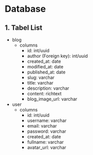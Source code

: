 <br/>
<br/>

# Database

## 1. Tabel List

- blog
  - columns
    - id: int/uuid
    - author (Foreign key): int/uuid
    - created_at: date
    - modified_at: date
    - published_at: date
    - slug: varchar
    - title: varchar
    - description: varchar
    - content: richtext
    - blog_image_url: varchar
- user
  - columns
    - id: int/uuid
    - username: varchar
    - email: varchar
    - password: varchar
    - created_at: date
    - fullname: varchar
    - avatar_url: varchar
